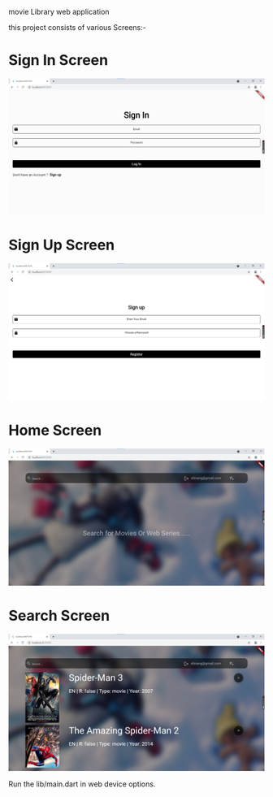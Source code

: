 movie Library web application

this project consists of various Screens:-

# Sign In Screen
![alt text](https://github.com/shiv6789/Movie-Web-application-flutter/blob/main/images/signIn.png)

# Sign Up Screen
![alt text](https://github.com/shiv6789/Movie-Web-application-flutter/blob/main/images/SignUp.png)

# Home Screen
![alt text](https://github.com/shiv6789/Movie-Web-application-flutter/blob/main/images/HomeScreen.png)

# Search Screen
![alt text](https://github.com/shiv6789/Movie-Web-application-flutter/blob/main/images/Search.png)

Run the lib/main.dart in web device options.

